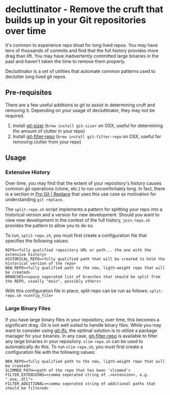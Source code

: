 # decluttinator - Remove the cruft that builds up in your Git repositories over time

It's common to experience repo bloat for long lived repos. You may have tens of thousands of commits and find that
the full history provides more drag than lift. You may have inadvertently committed large binaries in the past and 
haven't taken the time to remove them properly.

Decluttinator is a set of utilities that automate common patterns used to declutter long lived git repos.

## Pre-requisites

There are a few useful additions to git to assist in determining cruft and removing it. Depending on your usage of
decluttinator, they may not be required.

1. Install [git-sizer](https://github.com/github/git-sizer) (`brew install git-sizer` on OSX, useful for determining the amount of clutter in your repo)
2. Install [git-filter-repo](https://github.com/newren/git-filter-repo) (`brew install git-filter-repo` on OSX, useful for removing clutter from your repo)

## Usage

### Extensive History

Over time, you may find that the extent of your repository's history causes common git operations (clone, etc.) to
run uncomfortably long. In fact, there is a section in [Pro Git | Replace](https://git-scm.com/book/en/v2/Git-Tools-Replace)
that uses this use case as motivation for understanding `git replace`.

The `split-repo.sh` script implements a pattern for splitting your repo into a historical version and a version
for new development. Should you want to view new development in the context of the full history, `join-repo.sh`
provides the pattern to allow you to do so.

To run, `split-repo.sh`, you must first create a configuration file that specifies the following values:

```shell
REPO=<fully qualified repository URL or path... the one with the extensive history>
HISTORICAL_REPO=<fully qualified path that will be created to hold the historical version of the repo>
NEW_REPO=<fully qualified path to the new, ligth-weight repo that will be created>
BRANCHES=<space seperated list of branches that should be split from the REPO, usually "main", possibly others>
```

With this configuration file in place, split-repo can be run as follows: `split-repo.sh <config_file>`

### Large Binary Files

If you have large binary files in your repository, over time, this becomes a significant drag. Git is not
well suited to handle binary files. While you may want to consider using [git-lfs](), the optimal solution
is to utilize a package manager for your binaries. In any case, [git-filter-repo]() is available to filter any
large binaries in your repository. `slim-repo.sh` can be used to automatically do this. To run `slim-repo.sh`, 
you must first create a configuration file with the following values:

```shell
NEW_REPO=<fully qualified path to the new, ligth-weight repo that will be created>
SLIMMED_PATH=<path of the repo that has been 'slimmed'>
FILTER_EXTENSIONS=<comma seperated string of .<extension>, e.g. ".exe,.dll">
FILTER_ADDITIONAL=<comma seperated string of additional paths that should be filtered>
```
